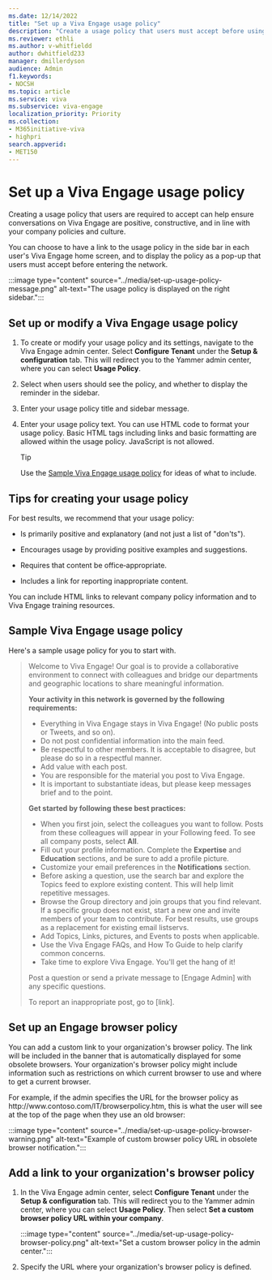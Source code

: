 ```yaml
---
ms.date: 12/14/2022
title: "Set up a Viva Engage usage policy"
description: "Create a usage policy that users must accept before using Viva Engage."
ms.reviewer: ethli
ms.author: v-whitfieldd
author: dwhitfield233
manager: dmillerdyson
audience: Admin
f1.keywords:
- NOCSH
ms.topic: article
ms.service: viva
ms.subservice: viva-engage
localization_priority: Priority
ms.collection:  
- M365initiative-viva
- highpri
search.appverid:
- MET150
---
```


# Set up a Viva Engage usage policy

Creating a usage policy that users are required to accept can help ensure conversations on Viva Engage are positive, constructive, and in line with your company policies and culture.
  
You can choose to have a link to the usage policy in the side bar in each user's Viva Engage home screen, and to display the policy as a pop-up that users must accept before entering the network.

:::image type="content" source="../media/set-up-usage-policy-message.png" alt-text="The usage policy is displayed on the right sidebar.":::
  
## Set up or modify a Viva Engage usage policy

1. To create or modify your usage policy and its settings, navigate to the Viva Engage admin center. Select **Configure Tenant** under the **Setup & configuration** tab. This will redirect you to the Yammer admin center, where you can select **Usage Policy**.

2. Select when users should see the policy, and whether to display the reminder in the sidebar.

3. Enter your usage policy title and sidebar message.

4. Enter your usage policy text. You can use HTML code to format your usage policy. Basic HTML tags including links and basic formatting are allowed within the usage policy. JavaScript is not allowed.

    > [!TIP]
    > Use the [Sample Viva Engage usage policy](#sample-viva-engage-usage-policy) for ideas of what to include.
  
## Tips for creating your usage policy

For best results, we recommend that your usage policy:
  
- Is primarily positive and explanatory (and not just a list of "don'ts").

- Encourages usage by providing positive examples and suggestions.

- Requires that content be office‐appropriate.

- Includes a link for reporting inappropriate content.

You can include HTML links to relevant company policy information and to Viva Engage training resources.
  
## Sample Viva Engage usage policy

Here's a sample usage policy for you to start with.

> Welcome to Viva Engage! Our goal is to provide a collaborative environment to connect with colleagues and bridge our departments and geographic locations to share meaningful information.  
>
> **Your activity in this network is governed by the following requirements:**
>
> - Everything in Viva Engage stays in Viva Engage! (No public posts or Tweets, and so on).
> - Do not post confidential information into the main feed.
> - Be respectful to other members. It is acceptable to disagree, but please do so in a respectful manner.
> - Add value with each post.
> - You are responsible for the material you post to Viva Engage.
> - It is important to substantiate ideas, but please keep messages brief and to the point.
>
> **Get started by following these best practices:**
>
> - When you first join, select the colleagues you want to follow. Posts from these colleagues will appear in your Following feed. To see all company posts, select **All**.
> - Fill out your profile information. Complete the **Expertise** and **Education** sections, and be sure to add a profile picture.
> - Customize your email preferences in the **Notifications** section.
> - Before asking a question, use the search bar and explore the Topics feed to explore existing content. This will help limit repetitive messages.
> - Browse the Group directory and join groups that you find relevant. If a specific group does not exist, start a new one and invite members of your team to contribute. For best results, use groups as a replacement for existing email listservs.
> - Add Topics, Links, pictures, and Events to posts when applicable.
> - Use the Viva Engage FAQs, and How To Guide to help clarify common concerns.
> - Take time to explore Viva Engage. You'll get the hang of it!
>
> Post a question or send a private message to [Engage Admin] with any specific questions.
>
> To report an inappropriate post, go to [link].

## Set up an Engage browser policy

You can add a custom link to your organization's browser policy. The link will be included in the banner that is automatically displayed for some obsolete browsers. Your organization's browser policy might include information such as restrictions on which current browser to use and where to get a current browser.
  
 For example, if the admin specifies the URL for the browser policy as http&#58;//www&#46;contoso&#46;com/IT/browserpolicy&#46;htm, this is what the user will see at the top of the page when they use an old browser:

:::image type="content" source="../media/set-up-usage-policy-browser-warning.png" alt-text="Example of custom browser policy URL in obsolete browser notification.":::
  
## Add a link to your organization's browser policy
  
1. In the Viva Engage admin center, select **Configure Tenant** under the **Setup & configuration** tab. This will redirect you to the Yammer admin center, where you can select **Usage Policy**. Then select **Set a custom browser policy URL within your company**.

    :::image type="content" source="../media/set-up-usage-policy-browser-policy.png" alt-text="Set a custom browser policy in the admin center.":::

2. Specify the URL where your organization's browser policy is defined.

